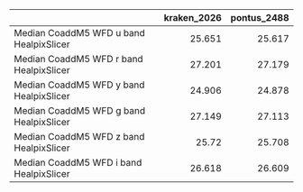 |                                         |   kraken_2026 |   pontus_2488 |
|:----------------------------------------|--------------:|--------------:|
| Median CoaddM5 WFD u band HealpixSlicer |        25.651 |        25.617 |
| Median CoaddM5 WFD r band HealpixSlicer |        27.201 |        27.179 |
| Median CoaddM5 WFD y band HealpixSlicer |        24.906 |        24.878 |
| Median CoaddM5 WFD g band HealpixSlicer |        27.149 |        27.113 |
| Median CoaddM5 WFD z band HealpixSlicer |        25.72  |        25.708 |
| Median CoaddM5 WFD i band HealpixSlicer |        26.618 |        26.609 |
